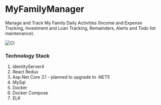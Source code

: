 # MyFamilyManager

Manage and Track My Family Daily Activities (Income and Expense Tracking, Investment and Loan Tracking, Remainders, Alerts and Todo list maintenance).

![CI](https://github.com/snithyanantham/MyFamilyManager/workflows/CI/badge.svg?branch=master)

### Technology Stack

1. IdentityServer4
2. React Redux
3. Asp.Net Core 3.1 - planned to upgrade to .NET5
4. MySql
5. Docker
6. Docker Compose
7. ELK

